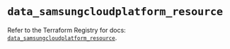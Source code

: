 # `data_samsungcloudplatform_resource`

Refer to the Terraform Registry for docs: [`data_samsungcloudplatform_resource`](https://registry.terraform.io/providers/samsungsdscloud/samsungcloudplatform/3.13.0/docs/data-sources/resource).
